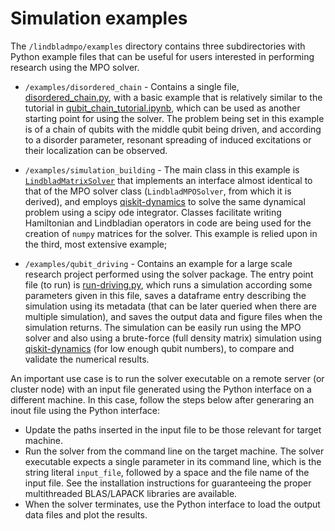 # Simulation examples

The `/lindbladmpo/examples` directory contains three subdirectories with Python example files that can be useful for users interested in performing research using the MPO solver. 

* `/examples/disordered_chain` - Contains a single file, [disordered_chain.py](/lindbladmpo/examples/disordered_chain/disordered_chain.py),
  with a basic example that is relatively similar to the tutorial in 
  [qubit_chain_tutorial.ipynb](qubit_chain_tutorial.ipynb), which can be
  used as another starting point for using the solver. The problem being
  set in this example is of a chain of qubits with the middle qubit being
  driven, and according to a disorder parameter, resonant spreading of induced 
  excitations or their localization can be observed.
    
* `/examples/simulation_building` - The main class in this example is
  [`LindbladMatrixSolver`](/lindbladmpo/examples/simulation_building/LindbladMatrixSolver.py)
  that implements an interface almost identical to
  that of the MPO solver class (`LindbladMPOSolver`, from which it is derived), and employs 
  [qiskit-dynamics](https://github.com/Qiskit/qiskit-dynamics)
  to solve the same dynamical problem using a scipy ode integrator. Classes
  facilitate writing Hamiltonian and Lindbladian operators in code are
  being used for the creation of `numpy` matrices for the solver.
  This example is relied upon in the third, most extensive example;
  
* `/examples/qubit_driving` - Contains an example for a large scale
  research project performed using the solver package. The entry point file (to run) is 
  [run-driving.py](/lindbladmpo/examples/qubit_driving/run-driving.py),
  which runs a simulation according some parameters given in this file,
  saves a dataframe entry describing the simulation using its metadata
  (that can be later queried when there are multiple simulation), and saves 
  the output data and figure files when the simulation returns. The simulation
  can be easily run using the MPO solver and also using a brute-force (full
  density matrix) simulation using [qiskit-dynamics](https://github.com/Qiskit/qiskit-dynamics)
  (for low enough qubit numbers),
  to compare and validate the numerical results.
  
An important use case is to run the solver executable on a remote server (or cluster node) with an input file generated using the Python interface on a different machine.  In this case, follow the steps below after generaring an inout file using the Python interface:
* Update the paths inserted in the input file to be those relevant for target machine.
* Run the solver from the command line on the target machine. The solver executable expects a single parameter in its command line,
which is the string literal `input_file`, followed by a space and the file name of the input file. See the installation instructions for guaranteeing the proper multithreaded BLAS/LAPACK libraries are available.
* When the solver terminates, use the Python interface to load the output data files and plot the results.


